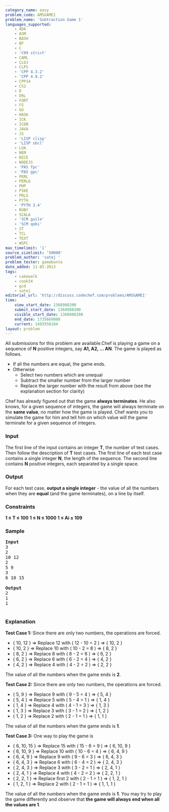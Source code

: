 ```yaml
---
category_name: easy
problem_code: AMSGAME1
problem_name: 'Subtraction Game 1'
languages_supported:
    - ADA
    - ASM
    - BASH
    - BF
    - C
    - 'C99 strict'
    - CAML
    - CLOJ
    - CLPS
    - 'CPP 4.3.2'
    - 'CPP 4.9.2'
    - CPP14
    - CS2
    - D
    - ERL
    - FORT
    - FS
    - GO
    - HASK
    - ICK
    - ICON
    - JAVA
    - JS
    - 'LISP clisp'
    - 'LISP sbcl'
    - LUA
    - NEM
    - NICE
    - NODEJS
    - 'PAS fpc'
    - 'PAS gpc'
    - PERL
    - PERL6
    - PHP
    - PIKE
    - PRLG
    - PYTH
    - 'PYTH 3.4'
    - RUBY
    - SCALA
    - 'SCM guile'
    - 'SCM qobi'
    - ST
    - TCL
    - TEXT
    - WSPC
max_timelimit: '1'
source_sizelimit: '50000'
problem_author: 'satej '
problem_tester: gamabunta
date_added: 11-05-2013
tags:
    - cakewalk
    - cook34
    - gcd
    - satej
editorial_url: 'http://discuss.codechef.com/problems/AMSGAME1'
time:
    view_start_date: 1368988200
    submit_start_date: 1368988200
    visible_start_date: 1368988200
    end_date: 1735669800
    current: 1493558104
layout: problem
---
```

All submissions for this problem are available.Chef is playing a game on a sequence of **N** positive integers, say **A1, A2, ... AN**. The game is played as follows.

- If all the numbers are equal, the game ends.
- Otherwise 
    - Select two numbers which are unequal
    - Subtract the smaller number from the larger number
    - Replace the larger number with the result from above (see the explanation section for clarity)

Chef has already figured out that the game **always terminates**. He also knows, for a given sequence of integers, the game will always terminate on the **same value**, no matter how the game is played. Chef wants you to simulate the game for him and tell him on which value will the game terminate for a given sequence of integers.

### Input

The first line of the input contains an integer **T**, the number of test cases. Then follow the description of **T** test cases. The first line of each test case contains a single integer **N**, the length of the sequence. The second line contains **N** positive integers, each separated by a single space.

### Output

For each test case, **output a single integer** - the value of all the numbers when they are **equal** (and the game terminates), on a line by itself.

### Constraints

**1 ≤ T ≤ 100**
**1 ≤ N ≤ 1000**
**1 ≤ Ai ≤ 109**

### Sample

<pre>
<b>Input</b>
3
2
10 12
2
5 9
3
6 10 15

<b>Output</b>
2
1
1

</pre>
### Explanation

**Test Case 1:** Since there are only two numbers, the operations are forced.

- { 10, 12 } =&gt; Replace 12 with ( 12 - 10 = 2 ) =&gt; { 10, 2 }
- { 10, 2 } =&gt; Replace 10 with ( 10 - 2 = 8 ) =&gt; { 8, 2 }
- { 8, 2 } =&gt; Replace 8 with ( 8 - 2 = 6 ) =&gt; { 6, 2 }
- { 6, 2 } =&gt; Replace 6 with ( 6 - 2 = 4 ) =&gt; { 4, 2 }
- { 4, 2 } =&gt; Replace 4 with ( 4 - 2 = 2 ) =&gt; { 2, 2 }

The value of all the numbers when the game ends is **2**.

**Test Case 2:** Since there are only two numbers, the operations are forced.

- { 5, 9 } =&gt; Replace 9 with ( 9 - 5 = 4 ) =&gt; { 5, 4 }
- { 5, 4 } =&gt; Replace 5 with ( 5 - 4 = 1 ) =&gt; { 1, 4 }
- { 1, 4 } =&gt; Replace 4 with ( 4 - 1 = 3 ) =&gt; { 1, 3 }
- { 1, 3 } =&gt; Replace 3 with ( 3 - 1 = 2 ) =&gt; { 1, 2 }
- { 1, 2 } =&gt; Replace 2 with ( 2 - 1 = 1 ) =&gt; { 1, 1 }

The value of all the numbers when the game ends is **1**.

**Test Case 3:** One way to play the game is

- { 6, 10, 15 } =&gt; Replace 15 with ( 15 - 6 = 9 ) =&gt; { 6, 10, 9 }
- { 6, 10, 9 } =&gt; Replace 10 with ( 10 - 6 = 4 ) =&gt; { 6, 4, 9 }
- { 6, 4, 9 } =&gt; Replace 9 with ( 9 - 6 = 3 ) =&gt; { 6, 4, 3 }
- { 6, 4, 3 } =&gt; Replace 6 with ( 6 - 4 = 2 ) =&gt; { 2, 4, 3 }
- { 2, 4, 3 } =&gt; Replace 3 with ( 3 - 2 = 1 ) =&gt; { 2, 4, 1 }
- { 2, 4, 1 } =&gt; Replace 4 with ( 4 - 2 = 2 ) =&gt; { 2, 2, 1 }
- { 2, 2, 1 } =&gt; Replace first 2 with ( 2 - 1 = 1 ) =&gt; { 1, 2, 1 }
- { 1, 2, 1 } =&gt; Replace 2 with ( 2 - 1 = 1 ) =&gt; { 1, 1, 1 }

The value of all the numbers when the game ends is **1**. You may try to play the game differently and observe that **the game will always end when all the values are 1**.
